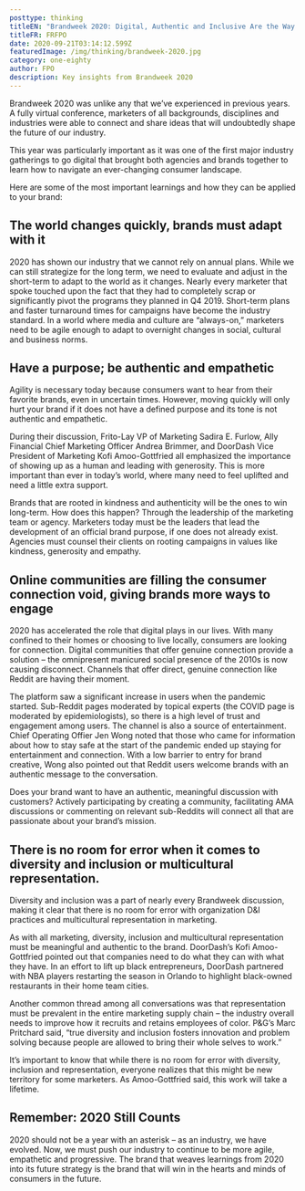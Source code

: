 ```yaml
---
posttype: thinking
titleEN: "Brandweek 2020: Digital, Authentic and Inclusive Are the Way Forward"
titleFR: FRFPO
date: 2020-09-21T03:14:12.599Z
featuredImage: /img/thinking/brandweek-2020.jpg
category: one-eighty
author: FPO
description: Key insights from Brandweek 2020
---
```


Brandweek 2020 was unlike any that we’ve experienced in previous years. A fully virtual conference, marketers of all backgrounds, disciplines and industries were able to connect and share ideas that will undoubtedly shape the future of our industry.

This year was particularly important as it was one of the first major industry gatherings to go digital that brought both agencies and brands together to learn how to navigate an ever-changing consumer landscape.

Here are some of the most important learnings and how they can be applied to your brand:

## The world changes quickly, brands must adapt with it

2020 has shown our industry that we cannot rely on annual plans. While we can still strategize for the long term, we need to evaluate and adjust in the short-term to adapt to the world as it changes. Nearly every marketer that spoke touched upon the fact that they had to completely scrap or significantly pivot the programs they planned in Q4 2019. Short-term plans and faster turnaround times for campaigns have become the industry standard. In a world where media and culture are “always-on,” marketers need to be agile enough to adapt to overnight changes in social, cultural and business norms.

## Have a purpose; be authentic and empathetic

Agility is necessary today because consumers want to hear from their favorite brands, even in uncertain times. However, moving quickly will only hurt your brand if it does not have a defined purpose and its tone is not authentic and empathetic.

During their discussion, Frito-Lay VP of Marketing Sadira E. Furlow, Ally Financial Chief Marketing Officer Andrea Brimmer, and DoorDash Vice President of Marketing Kofi Amoo-Gottfried all emphasized the importance of showing up as a human and leading with generosity. This is more important than ever in today’s world, where many need to feel uplifted and need a little extra support.

Brands that are rooted in kindness and authenticity will be the ones to win long-term. How does this happen? Through the leadership of the marketing team or agency. Marketers today must be the leaders that lead the development of an official brand purpose, if one does not already exist. Agencies must counsel their clients on rooting campaigns in values like kindness, generosity and empathy.

## Online communities are filling the consumer connection void, giving brands more ways to engage

2020 has accelerated the role that digital plays in our lives. With many confined to their homes or choosing to live locally, consumers are looking for connection. Digital communities that offer genuine connection provide a solution – the omnipresent manicured social presence of the 2010s is now causing disconnect. Channels that offer direct, genuine connection like Reddit are having their moment.

The platform saw a significant increase in users when the pandemic started. Sub-Reddit pages moderated by topical experts (the COVID page is moderated by epidemiologists), so there is a high level of trust and engagement among users. The channel is also a source of entertainment. Chief Operating Offier Jen Wong noted that those who came for information about how to stay safe at the start of the pandemic ended up staying for entertainment and connection. With a low barrier to entry for brand creative, Wong also pointed out that Reddit users welcome brands with an authentic message to the conversation.

Does your brand want to have an authentic, meaningful discussion with customers? Actively participating by creating a community, facilitating AMA discussions or commenting on relevant sub-Reddits will connect all that are passionate about your brand’s mission.

## There is no room for error when it comes to diversity and inclusion or multicultural representation.

Diversity and inclusion was a part of nearly every Brandweek discussion, making it clear that there is no room for error with organization D&I practices and multicultural representation in marketing.

As with all marketing, diversity, inclusion and multicultural representation must be meaningful and authentic to the brand. DoorDash’s Kofi Amoo-Gottfried pointed out that companies need to do what they can with what they have. In an effort to lift up black entrepreneurs, DoorDash partnered with NBA players restarting the season in Orlando to highlight black-owned restaurants in their home team cities.

Another common thread among all conversations was that representation must be prevalent in the entire marketing supply chain – the industry overall needs to improve how it recruits and retains employees of color. P&G’s Marc Pritchard said, “true diversity and inclusion fosters innovation and problem solving because people are allowed to bring their whole selves to work.”

It’s important to know that while there is no room for error with diversity, inclusion and representation, everyone realizes that this might be new territory for some marketers. As Amoo-Gottfried said, this work will take a lifetime.

## Remember: 2020 Still Counts

2020 should not be a year with an asterisk – as an industry, we have evolved. Now, we must push our industry to continue to be more agile, empathetic and progressive. The brand that weaves learnings from 2020 into its future strategy is the brand that will win in the hearts and minds of consumers in the future.